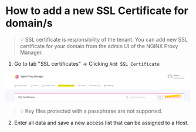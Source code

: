 # How to add a new SSL Certificate for domain/s
>💡 SSL certificate is responsibility of the tenant.
You can add new SSL certificate for your domain from the admin UI of the NGINX Proxy Manager.

1. Go to tab "SSL certificates" -> Clicking `Add SSL Certificate`

![](../images/n-p-m-certificates.png)

>💡 Key files protected with a passphrase are not supported.

2. Enter all data and save a new access list that can be assigned to a Host.